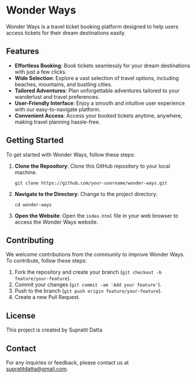 # Wonder Ways

Wonder Ways is a travel ticket booking platform designed to help users access tickets for their dream destinations easily.

## Features

- **Effortless Booking**: Book tickets seamlessly for your dream destinations with just a few clicks.
- **Wide Selection**: Explore a vast selection of travel options, including beaches, mountains, and bustling cities.
- **Tailored Adventures**: Plan unforgettable adventures tailored to your wanderlust and travel preferences.
- **User-Friendly Interface**: Enjoy a smooth and intuitive user experience with our easy-to-navigate platform.
- **Convenient Access**: Access your booked tickets anytime, anywhere, making travel planning hassle-free.

## Getting Started

To get started with Wonder Ways, follow these steps:

1. **Clone the Repository**: Clone this GitHub repository to your local machine.
    ```
    git clone https://github.com/your-username/wonder-ways.git
    ```

2. **Navigate to the Directory**: Change to the project directory.
    ```
    cd wonder-ways
    ```

3. **Open the Website**: Open the `index.html` file in your web browser to access the Wonder Ways website.

## Contributing

We welcome contributions from the community to improve Wonder Ways. To contribute, follow these steps:

1. Fork the repository and create your branch (`git checkout -b feature/your-feature`).
2. Commit your changes (`git commit -am 'Add your feature'`).
3. Push to the branch (`git push origin feature/your-feature`).
4. Create a new Pull Request.

## License

This project is created by Supratit Datta

## Contact

For any inquiries or feedback, please contact us at [supratitdatta@gmail.com](supratitdatta@gmail.com).
